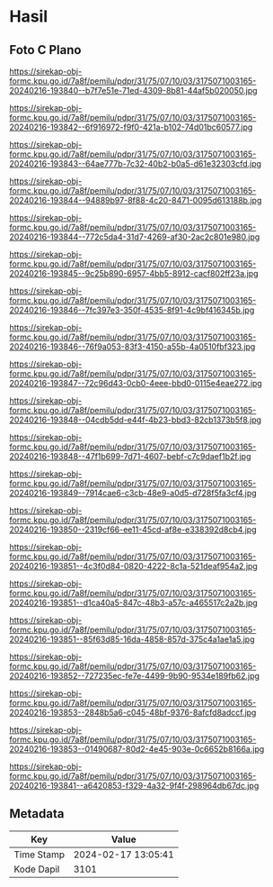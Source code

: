 # Hasil

## Foto C Plano

https://sirekap-obj-formc.kpu.go.id/7a8f/pemilu/pdpr/31/75/07/10/03/3175071003165-20240216-193840--b7f7e51e-71ed-4309-8b81-44af5b020050.jpg

https://sirekap-obj-formc.kpu.go.id/7a8f/pemilu/pdpr/31/75/07/10/03/3175071003165-20240216-193842--6f916972-f9f0-421a-b102-74d01bc60577.jpg

https://sirekap-obj-formc.kpu.go.id/7a8f/pemilu/pdpr/31/75/07/10/03/3175071003165-20240216-193843--64ae777b-7c32-40b2-b0a5-d61e32303cfd.jpg

https://sirekap-obj-formc.kpu.go.id/7a8f/pemilu/pdpr/31/75/07/10/03/3175071003165-20240216-193844--94889b97-8f88-4c20-8471-0095d613188b.jpg

https://sirekap-obj-formc.kpu.go.id/7a8f/pemilu/pdpr/31/75/07/10/03/3175071003165-20240216-193844--772c5da4-31d7-4269-af30-2ac2c801e980.jpg

https://sirekap-obj-formc.kpu.go.id/7a8f/pemilu/pdpr/31/75/07/10/03/3175071003165-20240216-193845--9c25b890-6957-4bb5-8912-cacf802ff23a.jpg

https://sirekap-obj-formc.kpu.go.id/7a8f/pemilu/pdpr/31/75/07/10/03/3175071003165-20240216-193846--7fc397e3-350f-4535-8f91-4c9bf416345b.jpg

https://sirekap-obj-formc.kpu.go.id/7a8f/pemilu/pdpr/31/75/07/10/03/3175071003165-20240216-193846--76f9a053-83f3-4150-a55b-4a0510fbf323.jpg

https://sirekap-obj-formc.kpu.go.id/7a8f/pemilu/pdpr/31/75/07/10/03/3175071003165-20240216-193847--72c96d43-0cb0-4eee-bbd0-0115e4eae272.jpg

https://sirekap-obj-formc.kpu.go.id/7a8f/pemilu/pdpr/31/75/07/10/03/3175071003165-20240216-193848--04cdb5dd-e44f-4b23-bbd3-82cb1373b5f8.jpg

https://sirekap-obj-formc.kpu.go.id/7a8f/pemilu/pdpr/31/75/07/10/03/3175071003165-20240216-193848--47f1b699-7d71-4607-bebf-c7c9daef1b2f.jpg

https://sirekap-obj-formc.kpu.go.id/7a8f/pemilu/pdpr/31/75/07/10/03/3175071003165-20240216-193849--7914cae6-c3cb-48e9-a0d5-d728f5fa3cf4.jpg

https://sirekap-obj-formc.kpu.go.id/7a8f/pemilu/pdpr/31/75/07/10/03/3175071003165-20240216-193850--2319cf66-ee11-45cd-af8e-e338392d8cb4.jpg

https://sirekap-obj-formc.kpu.go.id/7a8f/pemilu/pdpr/31/75/07/10/03/3175071003165-20240216-193851--4c3f0d84-0820-4222-8c1a-521deaf954a2.jpg

https://sirekap-obj-formc.kpu.go.id/7a8f/pemilu/pdpr/31/75/07/10/03/3175071003165-20240216-193851--d1ca40a5-847c-48b3-a57c-a465517c2a2b.jpg

https://sirekap-obj-formc.kpu.go.id/7a8f/pemilu/pdpr/31/75/07/10/03/3175071003165-20240216-193851--85f63d85-16da-4858-857d-375c4a1ae1a5.jpg

https://sirekap-obj-formc.kpu.go.id/7a8f/pemilu/pdpr/31/75/07/10/03/3175071003165-20240216-193852--727235ec-fe7e-4499-9b90-9534e189fb62.jpg

https://sirekap-obj-formc.kpu.go.id/7a8f/pemilu/pdpr/31/75/07/10/03/3175071003165-20240216-193853--2848b5a6-c045-48bf-9376-8afcfd8adccf.jpg

https://sirekap-obj-formc.kpu.go.id/7a8f/pemilu/pdpr/31/75/07/10/03/3175071003165-20240216-193853--01490687-80d2-4e45-903e-0c6652b8166a.jpg

https://sirekap-obj-formc.kpu.go.id/7a8f/pemilu/pdpr/31/75/07/10/03/3175071003165-20240216-193841--a6420853-f329-4a32-9f4f-298964db67dc.jpg


## Metadata

| Key        | Value               |
| ---------- | ------------------- |
| Time Stamp | 2024-02-17 13:05:41 |
| Kode Dapil | 3101                |



